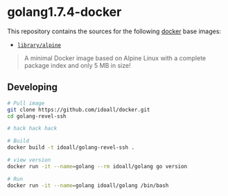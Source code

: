 
golang1.7.4-docker
=============


This repository contains the sources for the following [docker](https://docker.io) base images:
- [`library/alpine`](https://hub.docker.com/r/library/alpine/)

> A minimal Docker image based on Alpine Linux with a complete package index and only 5 MB in size!

## Developing

```bash
# Pull image
git clone https://github.com/idoall/docker.git
cd golang-revel-ssh

# hack hack hack

# Build
docker build -t idoall/golang-revel-ssh .

# view version
docker run -it --name=golang --rm idoall/golang go version

# Run
docker run -it --name=golang idoall/golang /bin/bash
```
